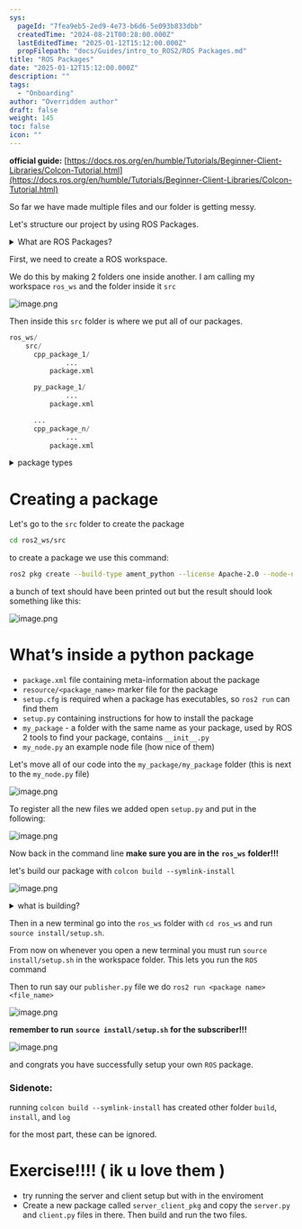 ```yaml
---
sys:
  pageId: "7fea9eb5-2ed9-4e73-b6d6-5e093b833dbb"
  createdTime: "2024-08-21T00:28:00.000Z"
  lastEditedTime: "2025-01-12T15:12:00.000Z"
  propFilepath: "docs/Guides/intro_to_ROS2/ROS Packages.md"
title: "ROS Packages"
date: "2025-01-12T15:12:00.000Z"
description: ""
tags:
  - "Onboarding"
author: "Overridden author"
draft: false
weight: 145
toc: false
icon: ""
---
```


**official guide:** [https://docs.ros.org/en/humble/Tutorials/Beginner-Client-Libraries/Colcon-Tutorial.html](https://docs.ros.org/en/humble/Tutorials/Beginner-Client-Libraries/Colcon-Tutorial.html)

So far we have made multiple files and our folder is getting messy.

Let's structure our project by using ROS Packages.

<details>

<summary>What are ROS Packages?</summary>

ROS Packages are, as the name implies, packages of code that are highly sharable between ROS developers.

They consist of a folder, `package.xml` file, and source code

```python
      cpp_package_1/
		      ... imagine much code files here ..
          package.xml
```

</details>

First, we need to create a ROS workspace.

We do this by making 2 folders one inside another. I am calling my workspace `ros_ws` and the folder inside it `src`

![image.png](https://prod-files-secure.s3.us-west-2.amazonaws.com/d518164a-d88e-44d1-a4ee-3adb3bd8bce0/70706947-fd18-4537-a67b-e12946812d31/image.png?X-Amz-Algorithm=AWS4-HMAC-SHA256&X-Amz-Content-Sha256=UNSIGNED-PAYLOAD&X-Amz-Credential=ASIAZI2LB466VMAXJ4MT%2F20250414%2Fus-west-2%2Fs3%2Faws4_request&X-Amz-Date=20250414T170756Z&X-Amz-Expires=3600&X-Amz-Security-Token=IQoJb3JpZ2luX2VjEJH%2F%2F%2F%2F%2F%2F%2F%2F%2F%2FwEaCXVzLXdlc3QtMiJHMEUCIGocBGqFNOhDienWM5o0yt%2FJEPeB0ZkOAYf2QBFT7YuwAiEAiOwzma47OJIVC9OmN8A4a%2BRqubyQlvIkOKfN6yDfQdQq%2FwMIGhAAGgw2Mzc0MjMxODM4MDUiDA1cVaeWzxSfJZCxESrcA7T95nel88fxQDGgN1H6zwWfmyDHaojZ%2B08YUFKQT%2FQmpdhl23dDFg9lUDJx8%2Ft1MXRoR8FuWCokoLK7hMnYpteCzU2qTweKFTm7TM01FVKa%2B9ulWEco5n88kgpUvFtphQU1DdzD%2Bwj6JFQXzYFmzZEqSE8yYUY1wRnhLis9RFr03%2BlJsO9GKPk4gM5gm8N7WFqfWVIxFSDUd7XOf2ahYs7liVJH1wR%2BT2nwVWprONZpEzB5mCZo8%2F%2FA4xCvBbiofyEHRhGirt%2F8GIRIkLGiJmGC3Yqkm82TwVbxLWuyVEDCTKb8AK0GbjJqJawrRr71aP4RVfQHWT7TD%2Bh24Eb1l2pwSO3sYrQJbkp%2B2Gniu8gaSb8uDvUvmFnDtxPonUA456Ekw3euY3Ms0wVUk8C76GIrm5q45onc1Pka6AKE64zLlxRFbBClV9TXArKvCI0iRo8wS2FxDpJf5NQhiG4rog5XiQksRPciwgV8t17hWuz1ro8ahGE%2BBm7UypuHpAS%2Bxtcn9I%2BK6QNQ%2FO8IDt3wqTvolV3iS34nQi9K7x9etAotX%2F3ApmiRkJkWVG%2FRf7gVf0iaA8CmhiFirL22%2BAa1OMM2mOKhpcOc3OQ%2FHjmiUK1SZaoHrWQEOZpLcBc2MIr69L8GOqUB56tG3NBFbjWWEHHJKMt8gDd1qmUH%2F15OGaLA0YPwNtiMDLUk7B5SnNlYMeqB1hLR3acFZk9p%2BCpKBfRBtpoeTudm807T9vZpoNPmNO3VlBIZcTK3cx7b815UWODOgfPcWRcBdKs5TmyRCMCHe7nGB2Ly8DA9IHuxJw937%2Fbr1Kuaocg1cnGxqXFZ3jK%2BPMfHPvda06F4Nyp3%2Beojp6uzW2UaORL%2F&X-Amz-Signature=75edf53749945c66af3e4f2ba2bc870fb4f87988c144b046f25a4f5df6c5b8b9&X-Amz-SignedHeaders=host&x-id=GetObject)

Then inside this `src` folder is where we put all of our packages.

```python
ros_ws/
    src/
      cpp_package_1/
		      ...
          package.xml

      py_package_1/
		      ...
          package.xml

      ...
      cpp_package_n/
		      ...
          package.xml

```

<details>

<summary>package types</summary>

packages can be either `C++` or python.

the intern file structure is different for each but for this guide we will stick to creating python packages

</details>

# Creating a package

Let's go to the `src` folder to create the package

```bash
cd ros2_ws/src
```

to create a package we use this command:

```bash
ros2 pkg create --build-type ament_python --license Apache-2.0 --node-name my_node my_package
```

a bunch of text should have been printed out but the result should look something like this:

![image.png](https://prod-files-secure.s3.us-west-2.amazonaws.com/d518164a-d88e-44d1-a4ee-3adb3bd8bce0/e6cf1e3f-8512-4a3e-b131-079f800bf3e8/image.png?X-Amz-Algorithm=AWS4-HMAC-SHA256&X-Amz-Content-Sha256=UNSIGNED-PAYLOAD&X-Amz-Credential=ASIAZI2LB466VMAXJ4MT%2F20250414%2Fus-west-2%2Fs3%2Faws4_request&X-Amz-Date=20250414T170756Z&X-Amz-Expires=3600&X-Amz-Security-Token=IQoJb3JpZ2luX2VjEJH%2F%2F%2F%2F%2F%2F%2F%2F%2F%2FwEaCXVzLXdlc3QtMiJHMEUCIGocBGqFNOhDienWM5o0yt%2FJEPeB0ZkOAYf2QBFT7YuwAiEAiOwzma47OJIVC9OmN8A4a%2BRqubyQlvIkOKfN6yDfQdQq%2FwMIGhAAGgw2Mzc0MjMxODM4MDUiDA1cVaeWzxSfJZCxESrcA7T95nel88fxQDGgN1H6zwWfmyDHaojZ%2B08YUFKQT%2FQmpdhl23dDFg9lUDJx8%2Ft1MXRoR8FuWCokoLK7hMnYpteCzU2qTweKFTm7TM01FVKa%2B9ulWEco5n88kgpUvFtphQU1DdzD%2Bwj6JFQXzYFmzZEqSE8yYUY1wRnhLis9RFr03%2BlJsO9GKPk4gM5gm8N7WFqfWVIxFSDUd7XOf2ahYs7liVJH1wR%2BT2nwVWprONZpEzB5mCZo8%2F%2FA4xCvBbiofyEHRhGirt%2F8GIRIkLGiJmGC3Yqkm82TwVbxLWuyVEDCTKb8AK0GbjJqJawrRr71aP4RVfQHWT7TD%2Bh24Eb1l2pwSO3sYrQJbkp%2B2Gniu8gaSb8uDvUvmFnDtxPonUA456Ekw3euY3Ms0wVUk8C76GIrm5q45onc1Pka6AKE64zLlxRFbBClV9TXArKvCI0iRo8wS2FxDpJf5NQhiG4rog5XiQksRPciwgV8t17hWuz1ro8ahGE%2BBm7UypuHpAS%2Bxtcn9I%2BK6QNQ%2FO8IDt3wqTvolV3iS34nQi9K7x9etAotX%2F3ApmiRkJkWVG%2FRf7gVf0iaA8CmhiFirL22%2BAa1OMM2mOKhpcOc3OQ%2FHjmiUK1SZaoHrWQEOZpLcBc2MIr69L8GOqUB56tG3NBFbjWWEHHJKMt8gDd1qmUH%2F15OGaLA0YPwNtiMDLUk7B5SnNlYMeqB1hLR3acFZk9p%2BCpKBfRBtpoeTudm807T9vZpoNPmNO3VlBIZcTK3cx7b815UWODOgfPcWRcBdKs5TmyRCMCHe7nGB2Ly8DA9IHuxJw937%2Fbr1Kuaocg1cnGxqXFZ3jK%2BPMfHPvda06F4Nyp3%2Beojp6uzW2UaORL%2F&X-Amz-Signature=177377dbdc959be5ff16723dcee0cdebbd3c8014196b67b9d9e6605befc33eda&X-Amz-SignedHeaders=host&x-id=GetObject)

# What’s inside a python package

- `package.xml` file containing meta-information about the package
- `resource/<package_name>` marker file for the package
- `setup.cfg` is required when a package has executables, so `ros2 run` can find them
- `setup.py` containing instructions for how to install the package
- `my_package` - a folder with the same name as your package, used by ROS 2 tools to find your package, contains `__init__.py`
- `my_node.py` an example node file (how nice of them)

Let's move all of our code into the `my_package/my_package` folder (this is next to the `my_node.py` file)

![image.png](https://prod-files-secure.s3.us-west-2.amazonaws.com/d518164a-d88e-44d1-a4ee-3adb3bd8bce0/9ce58f11-0da9-4d3e-b86d-506a9685d378/image.png?X-Amz-Algorithm=AWS4-HMAC-SHA256&X-Amz-Content-Sha256=UNSIGNED-PAYLOAD&X-Amz-Credential=ASIAZI2LB466VMAXJ4MT%2F20250414%2Fus-west-2%2Fs3%2Faws4_request&X-Amz-Date=20250414T170756Z&X-Amz-Expires=3600&X-Amz-Security-Token=IQoJb3JpZ2luX2VjEJH%2F%2F%2F%2F%2F%2F%2F%2F%2F%2FwEaCXVzLXdlc3QtMiJHMEUCIGocBGqFNOhDienWM5o0yt%2FJEPeB0ZkOAYf2QBFT7YuwAiEAiOwzma47OJIVC9OmN8A4a%2BRqubyQlvIkOKfN6yDfQdQq%2FwMIGhAAGgw2Mzc0MjMxODM4MDUiDA1cVaeWzxSfJZCxESrcA7T95nel88fxQDGgN1H6zwWfmyDHaojZ%2B08YUFKQT%2FQmpdhl23dDFg9lUDJx8%2Ft1MXRoR8FuWCokoLK7hMnYpteCzU2qTweKFTm7TM01FVKa%2B9ulWEco5n88kgpUvFtphQU1DdzD%2Bwj6JFQXzYFmzZEqSE8yYUY1wRnhLis9RFr03%2BlJsO9GKPk4gM5gm8N7WFqfWVIxFSDUd7XOf2ahYs7liVJH1wR%2BT2nwVWprONZpEzB5mCZo8%2F%2FA4xCvBbiofyEHRhGirt%2F8GIRIkLGiJmGC3Yqkm82TwVbxLWuyVEDCTKb8AK0GbjJqJawrRr71aP4RVfQHWT7TD%2Bh24Eb1l2pwSO3sYrQJbkp%2B2Gniu8gaSb8uDvUvmFnDtxPonUA456Ekw3euY3Ms0wVUk8C76GIrm5q45onc1Pka6AKE64zLlxRFbBClV9TXArKvCI0iRo8wS2FxDpJf5NQhiG4rog5XiQksRPciwgV8t17hWuz1ro8ahGE%2BBm7UypuHpAS%2Bxtcn9I%2BK6QNQ%2FO8IDt3wqTvolV3iS34nQi9K7x9etAotX%2F3ApmiRkJkWVG%2FRf7gVf0iaA8CmhiFirL22%2BAa1OMM2mOKhpcOc3OQ%2FHjmiUK1SZaoHrWQEOZpLcBc2MIr69L8GOqUB56tG3NBFbjWWEHHJKMt8gDd1qmUH%2F15OGaLA0YPwNtiMDLUk7B5SnNlYMeqB1hLR3acFZk9p%2BCpKBfRBtpoeTudm807T9vZpoNPmNO3VlBIZcTK3cx7b815UWODOgfPcWRcBdKs5TmyRCMCHe7nGB2Ly8DA9IHuxJw937%2Fbr1Kuaocg1cnGxqXFZ3jK%2BPMfHPvda06F4Nyp3%2Beojp6uzW2UaORL%2F&X-Amz-Signature=85b0256719c174d72a737096cbd99f6feb10a6fc050235a34b93aecab067174d&X-Amz-SignedHeaders=host&x-id=GetObject)

To register all the new files we added open `setup.py` and put in the following:

![image.png](https://prod-files-secure.s3.us-west-2.amazonaws.com/d518164a-d88e-44d1-a4ee-3adb3bd8bce0/1cd7c262-4cae-4496-9d75-c178537d24a2/image.png?X-Amz-Algorithm=AWS4-HMAC-SHA256&X-Amz-Content-Sha256=UNSIGNED-PAYLOAD&X-Amz-Credential=ASIAZI2LB466VMAXJ4MT%2F20250414%2Fus-west-2%2Fs3%2Faws4_request&X-Amz-Date=20250414T170756Z&X-Amz-Expires=3600&X-Amz-Security-Token=IQoJb3JpZ2luX2VjEJH%2F%2F%2F%2F%2F%2F%2F%2F%2F%2FwEaCXVzLXdlc3QtMiJHMEUCIGocBGqFNOhDienWM5o0yt%2FJEPeB0ZkOAYf2QBFT7YuwAiEAiOwzma47OJIVC9OmN8A4a%2BRqubyQlvIkOKfN6yDfQdQq%2FwMIGhAAGgw2Mzc0MjMxODM4MDUiDA1cVaeWzxSfJZCxESrcA7T95nel88fxQDGgN1H6zwWfmyDHaojZ%2B08YUFKQT%2FQmpdhl23dDFg9lUDJx8%2Ft1MXRoR8FuWCokoLK7hMnYpteCzU2qTweKFTm7TM01FVKa%2B9ulWEco5n88kgpUvFtphQU1DdzD%2Bwj6JFQXzYFmzZEqSE8yYUY1wRnhLis9RFr03%2BlJsO9GKPk4gM5gm8N7WFqfWVIxFSDUd7XOf2ahYs7liVJH1wR%2BT2nwVWprONZpEzB5mCZo8%2F%2FA4xCvBbiofyEHRhGirt%2F8GIRIkLGiJmGC3Yqkm82TwVbxLWuyVEDCTKb8AK0GbjJqJawrRr71aP4RVfQHWT7TD%2Bh24Eb1l2pwSO3sYrQJbkp%2B2Gniu8gaSb8uDvUvmFnDtxPonUA456Ekw3euY3Ms0wVUk8C76GIrm5q45onc1Pka6AKE64zLlxRFbBClV9TXArKvCI0iRo8wS2FxDpJf5NQhiG4rog5XiQksRPciwgV8t17hWuz1ro8ahGE%2BBm7UypuHpAS%2Bxtcn9I%2BK6QNQ%2FO8IDt3wqTvolV3iS34nQi9K7x9etAotX%2F3ApmiRkJkWVG%2FRf7gVf0iaA8CmhiFirL22%2BAa1OMM2mOKhpcOc3OQ%2FHjmiUK1SZaoHrWQEOZpLcBc2MIr69L8GOqUB56tG3NBFbjWWEHHJKMt8gDd1qmUH%2F15OGaLA0YPwNtiMDLUk7B5SnNlYMeqB1hLR3acFZk9p%2BCpKBfRBtpoeTudm807T9vZpoNPmNO3VlBIZcTK3cx7b815UWODOgfPcWRcBdKs5TmyRCMCHe7nGB2Ly8DA9IHuxJw937%2Fbr1Kuaocg1cnGxqXFZ3jK%2BPMfHPvda06F4Nyp3%2Beojp6uzW2UaORL%2F&X-Amz-Signature=59229db5bf78948615c8cab37c8ea37533e8cfb0121e4a37332d65fbb91d898e&X-Amz-SignedHeaders=host&x-id=GetObject)

Now back in the command line **make sure you are in the** **`ros_ws`** **folder!!!**

let's build our package with `colcon build --symlink-install`

![image.png](https://prod-files-secure.s3.us-west-2.amazonaws.com/d518164a-d88e-44d1-a4ee-3adb3bd8bce0/2f2a0d27-b173-48fd-b189-5f5c0ce65619/image.png?X-Amz-Algorithm=AWS4-HMAC-SHA256&X-Amz-Content-Sha256=UNSIGNED-PAYLOAD&X-Amz-Credential=ASIAZI2LB466VMAXJ4MT%2F20250414%2Fus-west-2%2Fs3%2Faws4_request&X-Amz-Date=20250414T170756Z&X-Amz-Expires=3600&X-Amz-Security-Token=IQoJb3JpZ2luX2VjEJH%2F%2F%2F%2F%2F%2F%2F%2F%2F%2FwEaCXVzLXdlc3QtMiJHMEUCIGocBGqFNOhDienWM5o0yt%2FJEPeB0ZkOAYf2QBFT7YuwAiEAiOwzma47OJIVC9OmN8A4a%2BRqubyQlvIkOKfN6yDfQdQq%2FwMIGhAAGgw2Mzc0MjMxODM4MDUiDA1cVaeWzxSfJZCxESrcA7T95nel88fxQDGgN1H6zwWfmyDHaojZ%2B08YUFKQT%2FQmpdhl23dDFg9lUDJx8%2Ft1MXRoR8FuWCokoLK7hMnYpteCzU2qTweKFTm7TM01FVKa%2B9ulWEco5n88kgpUvFtphQU1DdzD%2Bwj6JFQXzYFmzZEqSE8yYUY1wRnhLis9RFr03%2BlJsO9GKPk4gM5gm8N7WFqfWVIxFSDUd7XOf2ahYs7liVJH1wR%2BT2nwVWprONZpEzB5mCZo8%2F%2FA4xCvBbiofyEHRhGirt%2F8GIRIkLGiJmGC3Yqkm82TwVbxLWuyVEDCTKb8AK0GbjJqJawrRr71aP4RVfQHWT7TD%2Bh24Eb1l2pwSO3sYrQJbkp%2B2Gniu8gaSb8uDvUvmFnDtxPonUA456Ekw3euY3Ms0wVUk8C76GIrm5q45onc1Pka6AKE64zLlxRFbBClV9TXArKvCI0iRo8wS2FxDpJf5NQhiG4rog5XiQksRPciwgV8t17hWuz1ro8ahGE%2BBm7UypuHpAS%2Bxtcn9I%2BK6QNQ%2FO8IDt3wqTvolV3iS34nQi9K7x9etAotX%2F3ApmiRkJkWVG%2FRf7gVf0iaA8CmhiFirL22%2BAa1OMM2mOKhpcOc3OQ%2FHjmiUK1SZaoHrWQEOZpLcBc2MIr69L8GOqUB56tG3NBFbjWWEHHJKMt8gDd1qmUH%2F15OGaLA0YPwNtiMDLUk7B5SnNlYMeqB1hLR3acFZk9p%2BCpKBfRBtpoeTudm807T9vZpoNPmNO3VlBIZcTK3cx7b815UWODOgfPcWRcBdKs5TmyRCMCHe7nGB2Ly8DA9IHuxJw937%2Fbr1Kuaocg1cnGxqXFZ3jK%2BPMfHPvda06F4Nyp3%2Beojp6uzW2UaORL%2F&X-Amz-Signature=23ee6b70a6991239cb5c99153e242dbc7332963ea9a097016a17fb44eb2835cc&X-Amz-SignedHeaders=host&x-id=GetObject)

<details>

<summary>what is building?</summary>

if you are a CS major at Rose-Hulman you will learn the answer to this in CSSE132

but TLDR; is it combines all the code files into one program that can be run easily 

</details>

Then in a new terminal go into the `ros_ws` folder with `cd ros_ws` and run `source install/setup.sh`. 

From now on whenever you open a new terminal you must run `source install/setup.sh` in the workspace folder. This lets you run the `ROS` command

Then to run say our `publisher.py` file we do `ros2 run <package name> <file_name>`

![image.png](https://prod-files-secure.s3.us-west-2.amazonaws.com/d518164a-d88e-44d1-a4ee-3adb3bd8bce0/4f4b1219-3a44-4632-aa0a-ce3471699f59/image.png?X-Amz-Algorithm=AWS4-HMAC-SHA256&X-Amz-Content-Sha256=UNSIGNED-PAYLOAD&X-Amz-Credential=ASIAZI2LB466VMAXJ4MT%2F20250414%2Fus-west-2%2Fs3%2Faws4_request&X-Amz-Date=20250414T170756Z&X-Amz-Expires=3600&X-Amz-Security-Token=IQoJb3JpZ2luX2VjEJH%2F%2F%2F%2F%2F%2F%2F%2F%2F%2FwEaCXVzLXdlc3QtMiJHMEUCIGocBGqFNOhDienWM5o0yt%2FJEPeB0ZkOAYf2QBFT7YuwAiEAiOwzma47OJIVC9OmN8A4a%2BRqubyQlvIkOKfN6yDfQdQq%2FwMIGhAAGgw2Mzc0MjMxODM4MDUiDA1cVaeWzxSfJZCxESrcA7T95nel88fxQDGgN1H6zwWfmyDHaojZ%2B08YUFKQT%2FQmpdhl23dDFg9lUDJx8%2Ft1MXRoR8FuWCokoLK7hMnYpteCzU2qTweKFTm7TM01FVKa%2B9ulWEco5n88kgpUvFtphQU1DdzD%2Bwj6JFQXzYFmzZEqSE8yYUY1wRnhLis9RFr03%2BlJsO9GKPk4gM5gm8N7WFqfWVIxFSDUd7XOf2ahYs7liVJH1wR%2BT2nwVWprONZpEzB5mCZo8%2F%2FA4xCvBbiofyEHRhGirt%2F8GIRIkLGiJmGC3Yqkm82TwVbxLWuyVEDCTKb8AK0GbjJqJawrRr71aP4RVfQHWT7TD%2Bh24Eb1l2pwSO3sYrQJbkp%2B2Gniu8gaSb8uDvUvmFnDtxPonUA456Ekw3euY3Ms0wVUk8C76GIrm5q45onc1Pka6AKE64zLlxRFbBClV9TXArKvCI0iRo8wS2FxDpJf5NQhiG4rog5XiQksRPciwgV8t17hWuz1ro8ahGE%2BBm7UypuHpAS%2Bxtcn9I%2BK6QNQ%2FO8IDt3wqTvolV3iS34nQi9K7x9etAotX%2F3ApmiRkJkWVG%2FRf7gVf0iaA8CmhiFirL22%2BAa1OMM2mOKhpcOc3OQ%2FHjmiUK1SZaoHrWQEOZpLcBc2MIr69L8GOqUB56tG3NBFbjWWEHHJKMt8gDd1qmUH%2F15OGaLA0YPwNtiMDLUk7B5SnNlYMeqB1hLR3acFZk9p%2BCpKBfRBtpoeTudm807T9vZpoNPmNO3VlBIZcTK3cx7b815UWODOgfPcWRcBdKs5TmyRCMCHe7nGB2Ly8DA9IHuxJw937%2Fbr1Kuaocg1cnGxqXFZ3jK%2BPMfHPvda06F4Nyp3%2Beojp6uzW2UaORL%2F&X-Amz-Signature=271b2e134b6ba93c21af86e3ff189a364f6216d40500d9f03463ba253d8a593d&X-Amz-SignedHeaders=host&x-id=GetObject)

**remember to run** **`source install/setup.sh`** **for the subscriber!!!**

![image.png](https://prod-files-secure.s3.us-west-2.amazonaws.com/d518164a-d88e-44d1-a4ee-3adb3bd8bce0/02121119-dad4-49ec-8356-c956108b4243/image.png?X-Amz-Algorithm=AWS4-HMAC-SHA256&X-Amz-Content-Sha256=UNSIGNED-PAYLOAD&X-Amz-Credential=ASIAZI2LB466VMAXJ4MT%2F20250414%2Fus-west-2%2Fs3%2Faws4_request&X-Amz-Date=20250414T170756Z&X-Amz-Expires=3600&X-Amz-Security-Token=IQoJb3JpZ2luX2VjEJH%2F%2F%2F%2F%2F%2F%2F%2F%2F%2FwEaCXVzLXdlc3QtMiJHMEUCIGocBGqFNOhDienWM5o0yt%2FJEPeB0ZkOAYf2QBFT7YuwAiEAiOwzma47OJIVC9OmN8A4a%2BRqubyQlvIkOKfN6yDfQdQq%2FwMIGhAAGgw2Mzc0MjMxODM4MDUiDA1cVaeWzxSfJZCxESrcA7T95nel88fxQDGgN1H6zwWfmyDHaojZ%2B08YUFKQT%2FQmpdhl23dDFg9lUDJx8%2Ft1MXRoR8FuWCokoLK7hMnYpteCzU2qTweKFTm7TM01FVKa%2B9ulWEco5n88kgpUvFtphQU1DdzD%2Bwj6JFQXzYFmzZEqSE8yYUY1wRnhLis9RFr03%2BlJsO9GKPk4gM5gm8N7WFqfWVIxFSDUd7XOf2ahYs7liVJH1wR%2BT2nwVWprONZpEzB5mCZo8%2F%2FA4xCvBbiofyEHRhGirt%2F8GIRIkLGiJmGC3Yqkm82TwVbxLWuyVEDCTKb8AK0GbjJqJawrRr71aP4RVfQHWT7TD%2Bh24Eb1l2pwSO3sYrQJbkp%2B2Gniu8gaSb8uDvUvmFnDtxPonUA456Ekw3euY3Ms0wVUk8C76GIrm5q45onc1Pka6AKE64zLlxRFbBClV9TXArKvCI0iRo8wS2FxDpJf5NQhiG4rog5XiQksRPciwgV8t17hWuz1ro8ahGE%2BBm7UypuHpAS%2Bxtcn9I%2BK6QNQ%2FO8IDt3wqTvolV3iS34nQi9K7x9etAotX%2F3ApmiRkJkWVG%2FRf7gVf0iaA8CmhiFirL22%2BAa1OMM2mOKhpcOc3OQ%2FHjmiUK1SZaoHrWQEOZpLcBc2MIr69L8GOqUB56tG3NBFbjWWEHHJKMt8gDd1qmUH%2F15OGaLA0YPwNtiMDLUk7B5SnNlYMeqB1hLR3acFZk9p%2BCpKBfRBtpoeTudm807T9vZpoNPmNO3VlBIZcTK3cx7b815UWODOgfPcWRcBdKs5TmyRCMCHe7nGB2Ly8DA9IHuxJw937%2Fbr1Kuaocg1cnGxqXFZ3jK%2BPMfHPvda06F4Nyp3%2Beojp6uzW2UaORL%2F&X-Amz-Signature=fee95d5c0aa7a9dcebe5dc979c93e3f3bee9efa6637b999e2e930b1ba2f4e9a5&X-Amz-SignedHeaders=host&x-id=GetObject)

and congrats you have successfully setup your own `ROS` package.

### Sidenote:

running `colcon build --symlink-install` has created other folder `build`, `install`, and `log`

for the most part, these can be ignored.

# Exercise!!!! ( ik u love them )

- try running the server and client setup but with in the enviroment
- Create a new package called `server_client_pkg` and copy the `server.py` and `client.py` files in there. Then build and run the two files.
